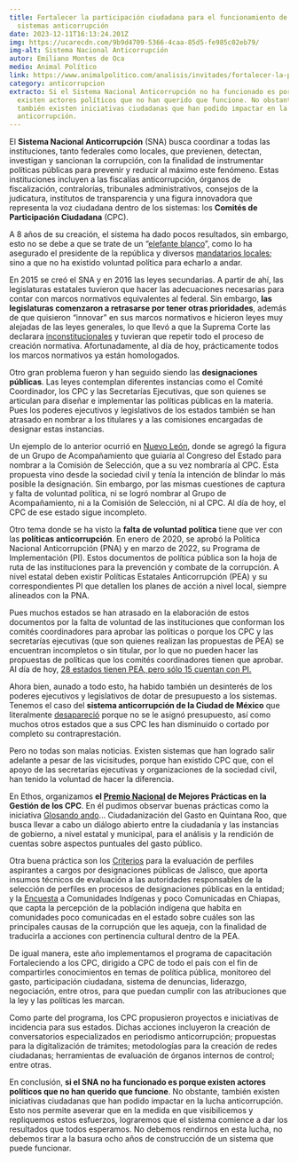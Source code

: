 ```yaml
---
title: Fortalecer la participación ciudadana para el funcionamiento de los
  sistemas anticorrupción
date: 2023-12-11T16:13:24.201Z
img: https://ucarecdn.com/9b9d4709-5366-4caa-85d5-fe985c02eb79/
img-alt: Sistema Nacional Anticorrupción
autor: Emiliano Montes de Oca
medio: Animal Político
link: https://www.animalpolitico.com/analisis/invitades/fortalecer-la-participacion-ciudadana-para-el-funcionamiento-de-los-sistemas-anticorrupcion
category: anticorrupcion
extracto: Si el Sistema Nacional Anticorrupción no ha funcionado es porque
  existen actores políticos que no han querido que funcione. No obstante,
  también existen iniciativas ciudadanas que han podido impactar en la lucha
  anticorrupción.
---
```

El **Sistema Nacional Anticorrupción** (SNA) busca coordinar a todas las instituciones, tanto federales como locales, que previenen, detectan, investigan y sancionan la corrupción, con la finalidad de instrumentar políticas públicas para prevenir y reducir al máximo este fenómeno. Estas instituciones incluyen a las fiscalías anticorrupción, órganos de fiscalización, contralorías, tribunales administrativos, consejos de la judicatura, institutos de transparencia y una figura innovadora que representa la voz ciudadana dentro de los sistemas: los **Comités de Participación Ciudadana** (CPC).

A 8 años de su creación, el sistema ha dado pocos resultados, sin embargo, esto no se debe a que se trate de un “[elefante blanco](https://columnadigital.com/elefantes-blancos-el-sna-y-el-inai-asegura-lopez-obrador/)”, como lo ha asegurado el presidente de la república y diversos [mandatarios locales](https://www.elsoldetoluca.com.mx/local/anuncia-morena-que-buscara-eliminar-el-sistema-anticorrupcion-del-edomex-11035048.html); sino a que no ha existido voluntad política para echarlo a andar.

En 2015 se creó el SNA y en 2016 las leyes secundarias. A partir de ahí, las legislaturas estatales tuvieron que hacer las adecuaciones necesarias para contar con marcos normativos equivalentes al federal. Sin embargo, **las legislaturas comenzaron a retrasarse por tener otras prioridades**, además de que quisieron “innovar” en sus marcos normativos e hicieron leyes muy alejadas de las leyes generales, lo que llevó a que la Suprema Corte las declarara [inconstitucionales](https://www.dof.gob.mx/nota_detalle.php?codigo=5618902&fecha=20/05/2021&print=true) y tuvieran que repetir todo el proceso de creación normativa. Afortunadamente, al día de hoy, prácticamente todos los marcos normativos ya están homologados.

Otro gran problema fueron y han seguido siendo las **designaciones públicas**. Las leyes contemplan diferentes instancias como el Comité Coordinador, los CPC y las Secretarías Ejecutivas, que son quienes se articulan para diseñar e implementar las políticas públicas en la materia. Pues los poderes ejecutivos y legislativos de los estados también se han atrasado en nombrar a los titulares y a las comisiones encargadas de designar estas instancias.

Un ejemplo de lo anterior ocurrió en [Nuevo León](https://contralacorrupcion.mx/las-consecuencias-de-eliminar-el-grupo-de-acompanamiento-en-nuevo-leon/), donde se agregó la figura de un Grupo de Acompañamiento que guiaría al Congreso del Estado para nombrar a la Comisión de Selección, que a su vez nombraría al CPC. Esta propuesta vino desde la sociedad civil y tenía la intención de blindar lo más posible la designación. Sin embargo, por las mismas cuestiones de captura y falta de voluntad política, ni se logró nombrar al Grupo de Acompañamiento, ni a la Comisión de Selección, ni al CPC. Al día de hoy, el CPC de ese estado sigue incompleto.

Otro tema donde se ha visto la **falta de voluntad política** tiene que ver con las **políticas anticorrupción**. En enero de 2020, se aprobó la Política Nacional Anticorrupción (PNA) y en marzo de 2022, su Programa de Implementación (PI). Estos documentos de política pública son la hoja de ruta de las instituciones para la prevención y combate de la corrupción. A nivel estatal deben existir Políticas Estatales Anticorrupción (PEA) y su correspondientes PI que detallen los planes de acción a nivel local, siempre alineados con la PNA.

Pues muchos estados se han atrasado en la elaboración de estos documentos por la falta de voluntad de las instituciones que conforman los comités coordinadores para aprobar las políticas o porque los CPC y las secretarías ejecutivas (que son quienes realizan las propuestas de PEA) se encuentran incompletos o sin titular, por lo que no pueden hacer las propuestas de políticas que los comités coordinadores tienen que aprobar. Al día de hoy, [28 estados tienen PEA, pero sólo 15 cuentan con PI.](https://www.sna.org.mx/politicas-estatales-anticorrupcion/)

Ahora bien, aunado a todo esto, ha habido también un desinterés de los poderes ejecutivos y legislativos de dotar de presupuesto a los sistemas. Tenemos el caso del **sistema anticorrupción de la Ciudad de México** que literalmente [desapareció](https://politica.expansion.mx/cdmx/2023/03/02/desmoronamiento-del-sistema-local-anticorrupcion-cdmx) porque no se le asignó presupuesto, así como muchos otros estados que a sus CPC les han disminuido o cortado por completo su contraprestación.

Pero no todas son malas noticias. Existen sistemas que han logrado salir adelante a pesar de las vicisitudes, porque han existido CPC que, con el apoyo de las secretarías ejecutivas y organizaciones de la sociedad civil, han tenido la voluntad de hacer la diferencia.

En Ethos, organizamos **el [Premio Nacional](https://agua.org.mx/convocatoria/premio-nacional-de-mejores-practicas-en-la-gestion-de-los-comites-de-participacion-ciudadana-ethos/) de Mejores Prácticas en la Gestión de los CPC**. En él pudimos observar buenas prácticas como la iniciativa [Glosando ando](https://www.ethos.org.mx/anticorrupcion/videos/glosando_ando---_ciudadanizacion_del_gasto)… Ciudadanización del Gasto en Quintana Roo, que busca llevar a cabo un diálogo abierto entre la ciudadanía y las instancias de gobierno, a nivel estatal y municipal, para el análisis y la rendición de cuentas sobre aspectos puntuales del gasto público.

Otra buena práctica son los [Criterios](https://www.ethos.org.mx/anticorrupcion/videos/criterios_para_la_evaluacion_de_perfiles_aspirantes_a_cargos_por_designaciones_publicas) para la evaluación de perfiles aspirantes a cargos por designaciones públicas de Jalisco, que aporta insumos técnicos de evaluación a las autoridades responsables de la selección de perfiles en procesos de designaciones públicas en la entidad; y la [Encuesta](https://www.ethos.org.mx/anticorrupcion/videos/encuesta_a_comunidades_indigenas_y_poco_comunicadas_del_estado_de_chiapas) a Comunidades Indígenas y poco Comunicadas en Chiapas, que capta la percepción de la población indígena que habita en comunidades poco comunicadas en el estado sobre cuáles son las principales causas de la corrupción que les aqueja, con la finalidad de traducirla a acciones con pertinencia cultural dentro de la PEA.

De igual manera, este año implementamos el programa de capacitación Fortaleciendo a los CPC, dirigido a CPC de todo el país con el fin de compartirles conocimientos en temas de política pública, monitoreo del gasto, participación ciudadana, sistema de denuncias, liderazgo, negociación, entre otros, para que puedan cumplir con las atribuciones que la ley y las políticas les marcan.

Como parte del programa, los CPC propusieron proyectos e iniciativas de incidencia para sus estados. Dichas acciones incluyeron la creación de conversatorios especializados en periodismo anticorrupción; propuestas para la digitalización de trámites; metodologías para la creación de redes ciudadanas; herramientas de evaluación de órganos internos de control; entre otras.

En conclusión, **si el SNA no ha funcionado es porque existen actores políticos que no han querido que funcione**. No obstante, también existen iniciativas ciudadanas que han podido impactar en la lucha anticorrupción. Esto nos permite aseverar que en la medida en que visibilicemos y repliquemos estos esfuerzos, lograremos que el sistema comience a dar los resultados que todos esperamos. No debemos rendirnos en esta lucha, no debemos tirar a la basura ocho años de construcción de un sistema que puede funcionar.